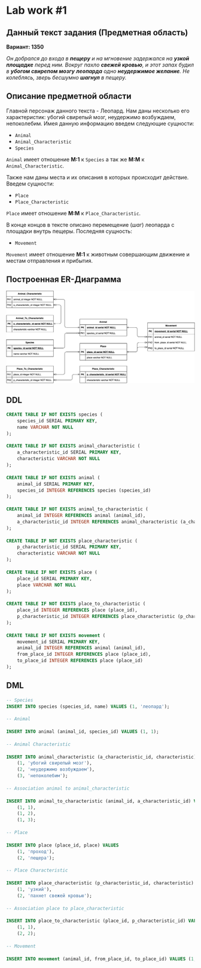 # Lab work #1

## Данный текст задания (Предметная область)

**Вариант: 1350**

*Он добрался до входа в **пещеру** и на мгновение задержался на **узкой площадке** перед ним.
 Вокруг пахло **свежей кровью**, и этот запах будил в **убогом свирепом мозгу** **леопарда** одно **неудержимое желание**.
  Не колеблясь, зверь бесшумно **шагнул** в пещеру.*

## Описание предметной области

Главной персонаж данного текста - Леопард. 
Нам даны несколько его характеристик: убогий свирепый мозг, неудержимо возбуждаем, непоколебим. 
Имея данную информацию введем следующие сущности:
* `Animal`
* `Animal_Characteristic`
* `Species`

`Animal` имеет отношение **М:1** к `Species` а так же **М:М** к `Animal_Characteristic`.

Также нам даны места и их описания в которых происходит действие. Введем сущности:
* `Place`
* `Place_Characteristic`

`Place` имеет отношение **М:М** к `Place_Characteristic`.

В конце концов в тексте описано перемещение (*шаг*) леопарда с площадки внутрь пещеры.
Последняя сущность:
* `Movement`

`Movement` имеет отношение **М:1** к животным совершающим движение и местам отправления и прибытия.

## Построенная ER-Диаграмма

![ER Diagram](Lab1-ER-Diagram.png)

## DDL

```sql
CREATE TABLE IF NOT EXISTS species (
    species_id SERIAL PRIMARY KEY,
    name VARCHAR NOT NULL
);

CREATE TABLE IF NOT EXISTS animal_characteristic (
    a_characteristic_id SERIAL PRIMARY KEY,
    characteristic VARCHAR NOT NULL
);

CREATE TABLE IF NOT EXISTS animal (
    animal_id SERIAL PRIMARY KEY,
    species_id INTEGER REFERENCES species (species_id)
);

CREATE TABLE IF NOT EXISTS animal_to_characteristic (
    animal_id INTEGER REFERENCES animal (animal_id),
    a_characteristic_id INTEGER REFERENCES animal_characteristic (a_characteristic_id)
);

CREATE TABLE IF NOT EXISTS place_characteristic (
    p_characteristic_id SERIAL PRIMARY KEY,
    characteristic VARCHAR NOT NULL
);

CREATE TABLE IF NOT EXISTS place (
    place_id SERIAL PRIMARY KEY,
    place VARCHAR NOT NULL
);

CREATE TABLE IF NOT EXISTS place_to_characteristic (
    place_id INTEGER REFERENCES place (place_id),
    p_characteristic_id INTEGER REFERENCES place_characteristic (p_characteristic_id)
);

CREATE TABLE IF NOT EXISTS movement (
    movement_id SERIAL PRIMARY KEY,
    animal_id INTEGER REFERENCES animal (animal_id),
    from_place_id INTEGER REFERENCES place (place_id),
    to_place_id INTEGER REFERENCES place (place_id)
);
```

## DML

```sql
-- Species
INSERT INTO species (species_id, name) VALUES (1, 'леопард');

-- Animal

INSERT INTO animal (animal_id, species_id) VALUES (1, 1);

-- Animal Characteristic

INSERT INTO animal_characteristic (a_characteristic_id, characteristic) VALUES
    (1, 'убогий свирепый мозг'),
    (2, 'неудержимо возбуждаем'),
    (3, 'непоколебим');

-- Association animal to animal_characteristic

INSERT INTO animal_to_characteristic (animal_id, a_characteristic_id) VALUES
    (1, 1),
    (1, 2),
    (1, 3);

-- Place

INSERT INTO place (place_id, place) VALUES
    (1, 'проход'),
    (2, 'пещера');

-- Place Characteristic

INSERT INTO place_characteristic (p_characteristic_id, characteristic) VALUES
    (1, 'узкий'),
    (2, 'пахнет свежей кровью');

-- Association place to place_characteristic

INSERT INTO place_to_characteristic (place_id, p_characteristic_id) VALUES
    (1, 1),
    (2, 2);

-- Movement

INSERT INTO movement (animal_id, from_place_id, to_place_id) VALUES (1, 1, 2);
```